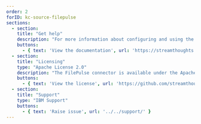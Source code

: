 ```yaml
---
order: 2
forID: kc-source-filepulse
sections:
  - section:
    title: "Get help"
    description: "For more information about configuring and using the connector, see the documentation."
    buttons:
      - { text: 'View the documentation', url: 'https://streamthoughts.github.io/kafka-connect-file-pulse/docs/' }
  - section:
    title: "Licensing"
    type: "Apache License 2.0"
    description: "The FilePulse connector is available under the Apache License 2.0 license."
    buttons:
      - { text: 'View the license', url: 'https://github.com/streamthoughts/kafka-connect-file-pulse/blob/master/LICENSE' }
  - section:
    title: "Support"
    type: "IBM Support"
    buttons:
      - { text: 'Raise issue', url: '../../support/' }
---
```

